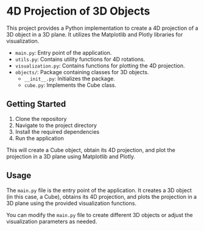 # 4D Projection of 3D Objects

This project provides a Python implementation to create a 4D projection of a 3D object in a 3D plane. It utilizes the Matplotlib and Plotly libraries for visualization.


- `main.py`: Entry point of the application.
- `utils.py`: Contains utility functions for 4D rotations.
- `visualization.py`: Contains functions for plotting the 4D projection.
- `objects/`: Package containing classes for 3D objects.
  - `__init__.py`: Initializes the package.
  - `cube.py`: Implements the Cube class.

## Getting Started

1. Clone the repository
2. Navigate to the project directory
3. Install the required dependencies
4. Run the application

This will create a Cube object, obtain its 4D projection, and plot the projection in a 3D plane using Matplotlib and Plotly.

## Usage

The `main.py` file is the entry point of the application. It creates a 3D object (in this case, a Cube), obtains its 4D projection, and plots the projection in a 3D plane using the provided visualization functions.

You can modify the `main.py` file to create different 3D objects or adjust the visualization parameters as needed.

